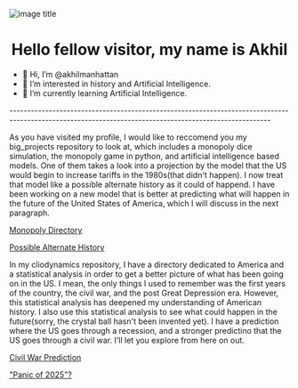 ![image title](https://rushter.com/counter.svg)
<h1 align = "center">Hello fellow visitor, my name is Akhil</h1>

- 👋 Hi, I’m @akhilmanhattan
- 👀 I’m interested in history and Artificial Intelligence.
- 🌱 I’m currently learning Artificial Intelligence.

<!---
akhilmanhattan/akhilmanhattan is a ✨ special ✨ repository because its `README.md` (this file) appears on your GitHub profile.
You can click the Preview link to take a look at your changes.
--->
<p>-------------------------------------------------------------------------------------------------------------------------------------------------------</p>

<p>As you have visited my profile, I would like to reccomend you my big_projects repository to look at, which includes a monopoly
  dice simulation, the monopoly game in python, and artificial intelligence based models. One of them takes a look into a projection
  by the model that the US would begin to increase tariffs in the 1980s(that didn't happen). I now treat that model like a possible
  alternate history as it could of happend. I have been working on a new model that is better at predicting what will happen in 
  the future of the United States of America, which I will discuss in the next paragraph.</p>

<a href="https://github.com/akhilmanhattan/big_projects/tree/main/Monopoly">Monopoly Directory</a>
<p></p>
<a href="https://github.com/akhilmanhattan/big_projects/tree/main/artificial_Intelligence/Regression/DecisionTree/AmericaPrediction(1)/JupyterNotebook">
  Possible Alternate History</a>
<p></p>

<p>In my cliodynamics repository, I have a directory dedicated to America and a statistical analysis in order to get a better
picture of what has been going on in the US. I mean, the only things I used to remember was the first years of the country,
the civil war, and the post Great Depression era. However, this statistical analysis has deepened my understanding of
American history. I also use this statistical analysis to see what could happen in the future(sorry, the crystal ball hasn't
been invented yet). I have a prediction where the US goes through a recession, and a stronger predictino that the US goes 
through a civil war. I'll let you explore from here on out.</p>

<a href="https://github.com/akhilmanhattan/cliodynamics/tree/main/America/3">Civil War Prediction</a>

<a href="https://github.com/akhilmanhattan/cliodynamics/tree/main/America/1">"Panic of 2025"?</a>
